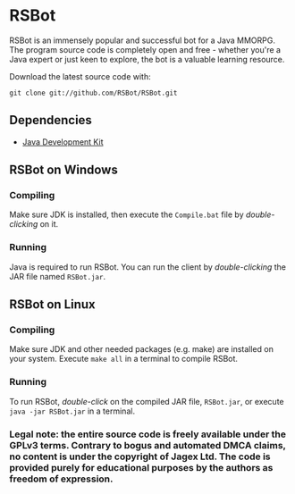 # RSBot

RSBot is an immensely popular and successful bot for a Java MMORPG. The program source code is completely open and free - whether you're a Java expert or just keen to explore, the bot is a valuable learning resource. 

Download the latest source code with:

    git clone git://github.com/RSBot/RSBot.git

## Dependencies

 * [Java Development Kit](http://www.oracle.com/technetwork/java/javase/index-137561.html)

## RSBot on Windows

### Compiling

Make sure JDK is installed, then execute the `Compile.bat` file by *double-clicking* on it.

### Running

Java is required to run RSBot. You can run the client by *double-clicking* the JAR file named `RSBot.jar`.

## RSBot on Linux

### Compiling

Make sure JDK and other needed packages (e.g. make) are installed on your system. Execute `make all` in a terminal to compile RSBot.

### Running

To run RSBot, *double-click* on the compiled JAR file, `RSBot.jar`, or execute `java -jar RSBot.jar` in a terminal.

### Legal note: the entire source code is freely available under the GPLv3 terms. Contrary to bogus and automated DMCA claims, no content is under the copyright of Jagex Ltd. The code is provided purely for educational purposes by the authors as freedom of expression.
